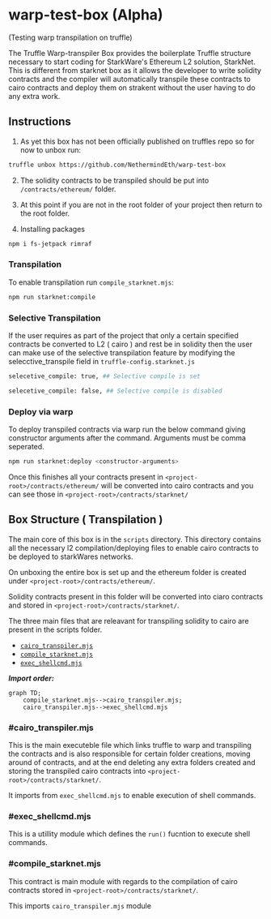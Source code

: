 # warp-test-box (Alpha)

(Testing warp transpilation on truffle)

The Truffle Warp-transpiler Box provides the boilerplate Truffle structure necessary to start coding for StarkWare's Ethereum L2 solution, StarkNet. This is different from starknet box as it allows the developer to write solidity contracts and the compiler will automatically transpile these contracts to cairo contracts and deploy them on strakent without the user having to do any extra work.

## Instructions

1. As yet this box has not been officially published on truffles repo so for now to unbox run:

```bash
truffle unbox https://github.com/NethermindEth/warp-test-box
```
2. The solidity contracts to be transpiled should be put into `/contracts/ethereum/` folder.

3. At this point if you are not in the root folder of your project then return to the root folder.

5. Installing packages
```bash
npm i fs-jetpack rimraf
```
### Transpilation

To enable transpilation run `compile_starknet.mjs`:
```bash
npm run starknet:compile
```

### Selective Transpilation

If the user requires as part of the project that only a certain specified contracts be converted to L2 ( cairo ) and rest be in solidity then the user can make use of the selective transpilation feature by modifying the selecctive_transpile field in `truffle-config.starknet.js`
```bash
selecetive_compile: true, ## Selective compile is set 
```
```bash
selecetive_compile: false, ## Selective compile is disabled
```

### Deploy via warp

To deploy transpiled contracts via warp run the below command giving constructor arguments after the command. Arguments must be comma seperated.
```bash
npm run starknet:deploy <constructor-arguments>
```

Once this finishes all your contracts present in `<project-root>/contracts/ethereum/` will be converted into cairo contracts and you can see those in `<project-root>/contracts/starknet/`

## Box Structure ( Transpilation )

The main core of this box is in the `scripts` directory. This directory contains all the necessary l2 compilation/deploying files to enable cairo contracts to be deployed to starkWares networks.

On unboxing the entire box is set up and the ethereum folder is created under `<project-root>/contracts/ethereum/`.

Solidity contracts present in this folder will be converted into ciaro contracts and stored in `<project-root>/contracts/starknet/`.

The three main files that are releavant for transpiling solidity to cairo are present in the scripts folder.
- [`cairo_transpiler.mjs`](https://github.com/Vishvesh-rao/starknet-test-box/blob/main/scripts/cairo_transpiler.mjs)
- [`compile_starknet.mjs`](https://github.com/Vishvesh-rao/starknet-test-box/blob/main/scripts/compile_starknet.mjs)
- [`exec_shellcmd.mjs`](https://github.com/Vishvesh-rao/starknet-test-box/blob/main/scripts/exec_shellcmd.mjs)

***Import order:***

```mermaid
graph TD;
    compile_starknet.mjs-->cairo_transpiler.mjs;
    cairo_transpiler.mjs-->exec_shellcmd.mjs
```

### #cairo_transpiler.mjs

This is the main executeble file which links truffle to warp and transpiling the contracts and is also responsible for certain folder creations, moving around of contracts, and at the end deleting any extra folders created and storing the transpiled cairo contracts into `<project-root>/contracts/starknet/`.

It imports from `exec_shellcmd.mjs` to enable execution of shell commands.

### #exec_shellcmd.mjs

This is a utillity module which defines the `run()` fucntion to execute shell commands.

### #compile_starknet.mjs

This contract is main module with regards to the compilation of cairo contracts stored in `<project-root>/contracts/starknet/`.

This imports `cairo_transpiler.mjs` module 

